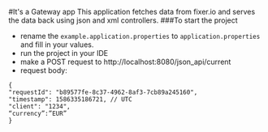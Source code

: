 #It's a Gateway app 
This application fetches data from fixer.io and serves the data back using json and xml controllers.
###To start the project
- rename the `example.application.properties` to `application.properties` and fill in your values.
- run the project in your IDE 
- make a POST request to http://localhost:8080/json_api/current 
- request body:

```
{
"requestId": "b89577fe-8c37-4962-8af3-7cb89a245160",
"timestamp": 1586335186721, // UTC 
"client": "1234",
“currency”:”EUR”
}
```